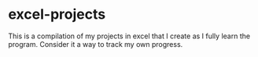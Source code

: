# excel-projects
This is a compilation of my projects in excel that I create as I fully learn the program. Consider it a way to track my own progress.
